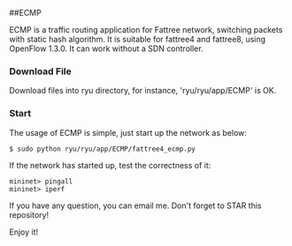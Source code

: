 ##ECMP

ECMP is a traffic routing application for Fattree network, switching packets with static hash algorithm. It is suitable for fattree4 and fattree8, using OpenFlow 1.3.0. It can work without a SDN controller.


### Download File

Download files into ryu directory, for instance, 'ryu/ryu/app/ECMP' is OK.


### Start

The usage of ECMP is simple, just start up the network as below:

    $ sudo python ryu/ryu/app/ECMP/fattree4_ecmp.py

If the network has started up, test the correctness of it:

    mininet> pingall
    mininet> iperf

If you have any question, you can email me. Don't forget to STAR this repository!

Enjoy it!
